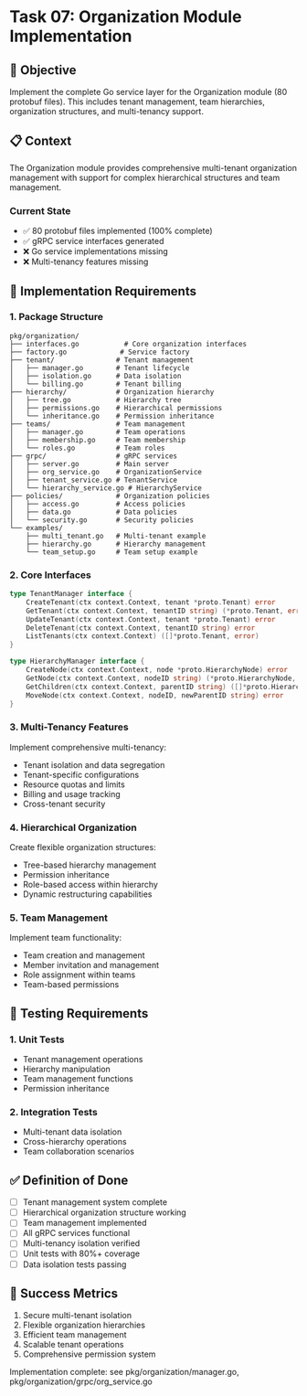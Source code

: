 <!-- file: tasks/07-organization-module-implementation.md -->
<!-- version: 1.0.0 -->
<!-- guid: i7j7k7l7-g7h7-0i0j-4e4f-789012345ghi -->

# Task 07: Organization Module Implementation

## 🎯 Objective

Implement the complete Go service layer for the Organization module (80 protobuf
files). This includes tenant management, team hierarchies, organization
structures, and multi-tenancy support.

## 📋 Context

The Organization module provides comprehensive multi-tenant organization
management with support for complex hierarchical structures and team management.

### Current State

- ✅ 80 protobuf files implemented (100% complete)
- ✅ gRPC service interfaces generated
- ❌ Go service implementations missing
- ❌ Multi-tenancy features missing

## 🔧 Implementation Requirements

### 1. Package Structure

```text
pkg/organization/
├── interfaces.go           # Core organization interfaces
├── factory.go             # Service factory
├── tenant/               # Tenant management
│   ├── manager.go        # Tenant lifecycle
│   ├── isolation.go      # Data isolation
│   └── billing.go        # Tenant billing
├── hierarchy/            # Organization hierarchy
│   ├── tree.go           # Hierarchy tree
│   ├── permissions.go    # Hierarchical permissions
│   └── inheritance.go    # Permission inheritance
├── teams/                # Team management
│   ├── manager.go        # Team operations
│   ├── membership.go     # Team membership
│   └── roles.go          # Team roles
├── grpc/                 # gRPC services
│   ├── server.go         # Main server
│   ├── org_service.go    # OrganizationService
│   ├── tenant_service.go # TenantService
│   └── hierarchy_service.go # HierarchyService
├── policies/             # Organization policies
│   ├── access.go         # Access policies
│   ├── data.go           # Data policies
│   └── security.go       # Security policies
└── examples/
    ├── multi_tenant.go   # Multi-tenant example
    ├── hierarchy.go      # Hierarchy management
    └── team_setup.go     # Team setup example
```

### 2. Core Interfaces

```go
type TenantManager interface {
    CreateTenant(ctx context.Context, tenant *proto.Tenant) error
    GetTenant(ctx context.Context, tenantID string) (*proto.Tenant, error)
    UpdateTenant(ctx context.Context, tenant *proto.Tenant) error
    DeleteTenant(ctx context.Context, tenantID string) error
    ListTenants(ctx context.Context) ([]*proto.Tenant, error)
}

type HierarchyManager interface {
    CreateNode(ctx context.Context, node *proto.HierarchyNode) error
    GetNode(ctx context.Context, nodeID string) (*proto.HierarchyNode, error)
    GetChildren(ctx context.Context, parentID string) ([]*proto.HierarchyNode, error)
    MoveNode(ctx context.Context, nodeID, newParentID string) error
}
```

### 3. Multi-Tenancy Features

Implement comprehensive multi-tenancy:

- Tenant isolation and data segregation
- Tenant-specific configurations
- Resource quotas and limits
- Billing and usage tracking
- Cross-tenant security

### 4. Hierarchical Organization

Create flexible organization structures:

- Tree-based hierarchy management
- Permission inheritance
- Role-based access within hierarchy
- Dynamic restructuring capabilities

### 5. Team Management

Implement team functionality:

- Team creation and management
- Member invitation and management
- Role assignment within teams
- Team-based permissions

## 🧪 Testing Requirements

### 1. Unit Tests

- Tenant management operations
- Hierarchy manipulation
- Team management functions
- Permission inheritance

### 2. Integration Tests

- Multi-tenant data isolation
- Cross-hierarchy operations
- Team collaboration scenarios

## ✅ Definition of Done

- [ ] Tenant management system complete
- [ ] Hierarchical organization structure working
- [ ] Team management implemented
- [ ] All gRPC services functional
- [ ] Multi-tenancy isolation verified
- [ ] Unit tests with 80%+ coverage
- [ ] Data isolation tests passing

## 🎯 Success Metrics

1. Secure multi-tenant isolation
2. Flexible organization hierarchies
3. Efficient team management
4. Scalable tenant operations
5. Comprehensive permission system

Implementation complete: see pkg/organization/manager.go,
pkg/organization/grpc/org_service.go
